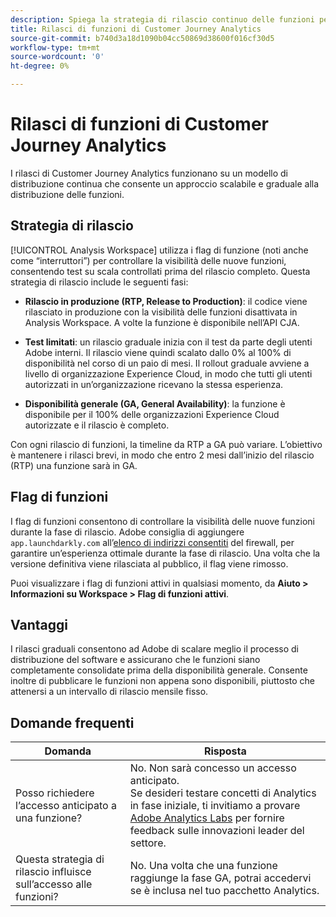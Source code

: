 ```yaml
---
description: Spiega la strategia di rilascio continuo delle funzioni per il Customer Journey Analytics
title: Rilasci di funzioni di Customer Journey Analytics
source-git-commit: b740d3a18d1090b04cc50869d38600f016cf30d5
workflow-type: tm+mt
source-wordcount: '0'
ht-degree: 0%

---
```


# Rilasci di funzioni di Customer Journey Analytics

I rilasci di Customer Journey Analytics funzionano su un modello di distribuzione continua che consente un approccio scalabile e graduale alla distribuzione delle funzioni.

## Strategia di rilascio

[!UICONTROL Analysis Workspace] utilizza i flag di funzione (noti anche come “interruttori”) per controllare la visibilità delle nuove funzioni, consentendo test su scala controllati prima del rilascio completo. Questa strategia di rilascio include le seguenti fasi:

* **Rilascio in produzione (RTP, Release to Production)**: il codice viene rilasciato in produzione con la visibilità delle funzioni disattivata in Analysis Workspace. A volte la funzione è disponibile nell’API CJA.

* **Test limitati**: un rilascio graduale inizia con il test da parte degli utenti Adobe interni. Il rilascio viene quindi scalato dallo 0% al 100% di disponibilità nel corso di un paio di mesi. Il rollout graduale avviene a livello di organizzazione Experience Cloud, in modo che tutti gli utenti autorizzati in un’organizzazione ricevano la stessa esperienza.

* **Disponibilità generale (GA, General Availability)**: la funzione è disponibile per il 100% delle organizzazioni Experience Cloud autorizzate e il rilascio è completo.

Con ogni rilascio di funzioni, la timeline da RTP a GA può variare. L’obiettivo è mantenere i rilasci brevi, in modo che entro 2 mesi dall’inizio del rilascio (RTP) una funzione sarà in GA.

## Flag di funzioni

I flag di funzioni consentono di controllare la visibilità delle nuove funzioni durante la fase di rilascio. Adobe consiglia di aggiungere `app.launchdarkly.com` all’[elenco di indirizzi consentiti](https://experienceleague.adobe.com/docs/analytics/technotes/ip-addresses.html?lang=it) del firewall, per garantire un’esperienza ottimale durante la fase di rilascio. Una volta che la versione definitiva viene rilasciata al pubblico, il flag viene rimosso.

Puoi visualizzare i flag di funzioni attivi in qualsiasi momento, da **Aiuto > Informazioni su Workspace > Flag di funzioni attivi**.

## Vantaggi

I rilasci graduali consentono ad Adobe di scalare meglio il processo di distribuzione del software e assicurano che le funzioni siano completamente consolidate prima della disponibilità generale. Consente inoltre di pubblicare le funzioni non appena sono disponibili, piuttosto che attenersi a un intervallo di rilascio mensile fisso.

## Domande frequenti

| Domanda | Risposta |
| --- | --- |
| Posso richiedere l’accesso anticipato a una funzione? | No. Non sarà concesso un accesso anticipato.<br>Se desideri testare concetti di Analytics in fase iniziale, ti invitiamo a provare [Adobe Analytics Labs](https://experienceleague.adobe.com/docs/analytics/analyze/labs.html) per fornire feedback sulle innovazioni leader del settore. |
| Questa strategia di rilascio influisce sull’accesso alle funzioni? | No. Una volta che una funzione raggiunge la fase GA, potrai accedervi se è inclusa nel tuo pacchetto Analytics. |
